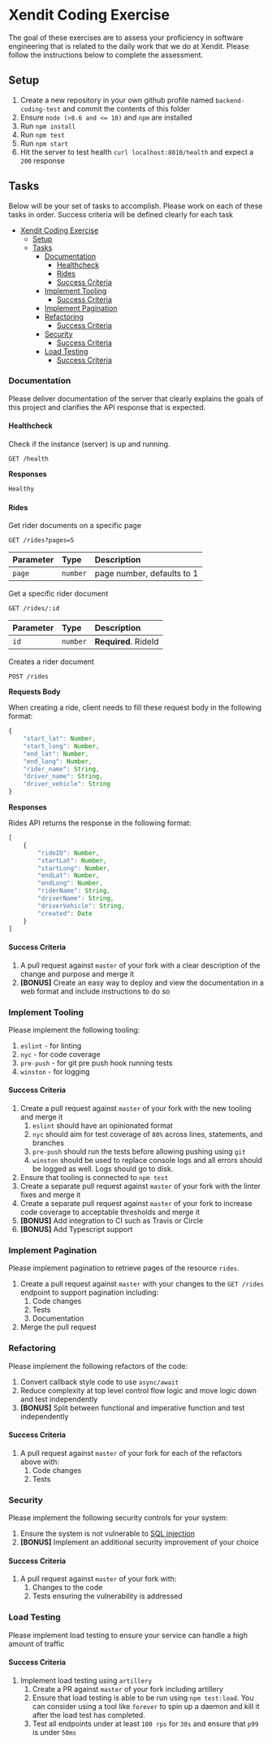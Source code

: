 # Xendit Coding Exercise

The goal of these exercises are to assess your proficiency in software engineering that is related to the daily work that we do at Xendit. Please follow the instructions below to complete the assessment.

## Setup

1. Create a new repository in your own github profile named `backend-coding-test` and commit the contents of this folder
2. Ensure `node (>8.6 and <= 10)` and `npm` are installed
3. Run `npm install`
4. Run `npm test`
5. Run `npm start`
6. Hit the server to test health `curl localhost:8010/health` and expect a `200` response 

## Tasks

Below will be your set of tasks to accomplish. Please work on each of these tasks in order. Success criteria will be defined clearly for each task

- [Xendit Coding Exercise](#xendit-coding-exercise)
  - [Setup](#setup)
  - [Tasks](#tasks)
    - [Documentation](#documentation)
      - [Healthcheck](#healthcheck)
      - [Rides](#rides)
      - [Success Criteria](#success-criteria)
    - [Implement Tooling](#implement-tooling)
      - [Success Criteria](#success-criteria-1)
    - [Implement Pagination](#implement-pagination)
    - [Refactoring](#refactoring)
      - [Success Criteria](#success-criteria-2)
    - [Security](#security)
      - [Success Criteria](#success-criteria-3)
    - [Load Testing](#load-testing)
      - [Success Criteria](#success-criteria-4)

### Documentation

Please deliver documentation of the server that clearly explains the goals of this project and clarifies the API response that is expected.

#### Healthcheck
Check if the instance (server) is up and running.
```http
GET /health
```
**Responses**
```javascript
Healthy
```

#### Rides
  
Get rider documents on a specific page
````http
GET /rides?pages=5
````
| Parameter | Type | Description |
| :--- | :--- | :--- |
| `page` | `number` |  page number, defaults to 1 |


Get a specific rider document
````http
GET /rides/:id
````
| Parameter | Type | Description |
| :--- | :--- | :--- |
| `id` | `number` | **Required**. RideId |


Creates a rider document
````http
POST /rides
````
**Requests Body**

When creating a ride, client needs to fill these request body in the following format:
```javascript
{
    "start_lat": Number,
    "start_long": Number,
    "end_lat": Number,
    "end_long": Number,
    "rider_name": String,
    "driver_name": String,
    "driver_vehicle": String
}
```

**Responses**

Rides API returns the response in the following format:
```javascript
[
    {
        "rideID": Number,
        "startLat": Number,
        "startLong": Number,
        "endLat": Number,
        "endLong": Number,
        "riderName": String,
        "driverName": String,
        "driverVehicle": String,
        "created": Date
    }
]
```


#### Success Criteria

1. A pull request against `master` of your fork with a clear description of the change and purpose and merge it
2. **[BONUS]** Create an easy way to deploy and view the documentation in a web format and include instructions to do so

### Implement Tooling

Please implement the following tooling:

1. `eslint` - for linting
2. `nyc` - for code coverage
3. `pre-push` - for git pre push hook running tests
4. `winston` - for logging

#### Success Criteria

1. Create a pull request against `master` of your fork with the new tooling and merge it
    1. `eslint` should have an opinionated format
    2. `nyc` should aim for test coverage of `80%` across lines, statements, and branches
    3. `pre-push` should run the tests before allowing pushing using `git`
    4. `winston` should be used to replace console logs and all errors should be logged as well. Logs should go to disk.
2. Ensure that tooling is connected to `npm test`
3. Create a separate pull request against `master` of your fork with the linter fixes and merge it
4. Create a separate pull request against `master` of your fork to increase code coverage to acceptable thresholds and merge it
5. **[BONUS]** Add integration to CI such as Travis or Circle
6. **[BONUS]** Add Typescript support

### Implement Pagination

Please implement pagination to retrieve pages of the resource `rides`.

1. Create a pull request against `master` with your changes to the `GET /rides` endpoint to support pagination including:
    1. Code changes
    2. Tests
    3. Documentation
2. Merge the pull request

### Refactoring

Please implement the following refactors of the code:

1. Convert callback style code to use `async/await`
2. Reduce complexity at top level control flow logic and move logic down and test independently
3. **[BONUS]** Split between functional and imperative function and test independently

#### Success Criteria

1. A pull request against `master` of your fork for each of the refactors above with:
    1. Code changes
    2. Tests

### Security

Please implement the following security controls for your system:

1. Ensure the system is not vulnerable to [SQL injection](https://www.owasp.org/index.php/SQL_Injection)
2. **[BONUS]** Implement an additional security improvement of your choice

#### Success Criteria

1. A pull request against `master` of your fork with:
    1. Changes to the code
    2. Tests ensuring the vulnerability is addressed

### Load Testing

Please implement load testing to ensure your service can handle a high amount of traffic

#### Success Criteria

1. Implement load testing using `artillery`
    1. Create a PR against `master` of your fork including artillery
    2. Ensure that load testing is able to be run using `npm test:load`. You can consider using a tool like `forever` to spin up a daemon and kill it after the load test has completed.
    3. Test all endpoints under at least `100 rps` for `30s` and ensure that `p99` is under `50ms`
